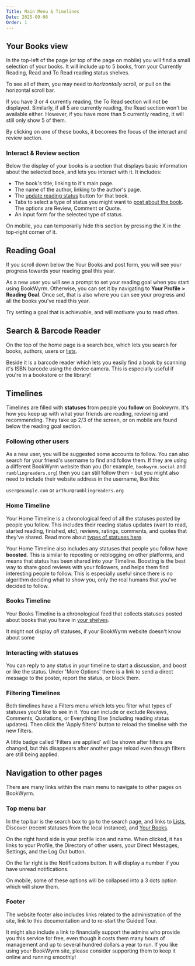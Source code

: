 ```yaml
---
Title: Main Menu & Timelines
Date: 2025-09-06
Order: 1
---
```


## Your Books view

In the top-left of the page (or top of the page on mobile) you will find a small selection of your books. 
It will include up to 5 books, from your Currently Reading, Read and To Read reading status shelves.
 
To see all of them, you may need to *horizontally* scroll, or pull on the horizontal scroll bar.

If you have 3 or 4 currently reading, the To Read section will not be displayed.
Similarly, if all 5 are currently reading, the Read section won't be available either.
However, if you have more than 5 currently reading, it will still only show 5 of them.

By clicking on one of these books, it becomes the focus of the interact and review section. 

### Interact & Review section

Below the display of your books is a section that displays basic information about the selected book, and lets you interact with it.
It includes:

- The book's title, linking to it's main page.
- The name of the author, linking to the author's page.
- The [update reading status](/shelves.html#updating-reading-status) button for that book.
- Tabs to select a type of status you might want to [post about the book](/posting-statuses.html).
The options are Review, Comment or Quote.
- An input form for the selected type of status.

On mobile, you can temporarily hide this section by pressing the X in the top-right corner of it.

## Reading Goal

If you scroll down below the Your Books and post form, you will see your progress towards your reading goal this year.

As a new user you will see a prompt to set your reading goal when you start using BookWyrm. 
Otherwise, you can set it by navigating to **Your Profile > Reading Goal**.
Once set, that is also where you can see your progress and all the books you've read this year.

Try setting a goal that is achievable, and will motivate you to read often.


## Search & Barcode Reader

On the top of the home page is a search box, which lets you search for books, authors, users or [lists](/lists.html).

Beside it is a barcode reader which lets you easily find a book by scanning it's ISBN barcode using the device camera.
This is especially useful if you're in a bookstore or the library!

## Timelines

Timelines are filled with **statuses** from people you **follow** on Bookwyrm.
It's how you keep up with what your friends are reading, reviewing and recommending. 
They take up 2/3 of the screen, or on mobile are found below the reading goal section.

### Following other users

As a new user, you will be suggested some accounts to follow.
You can also search for your friend's username to find and follow them.
If they are using a different BookWyrm website than you (for example, `bookwyrm.social` and `ramblingreaders.org`)
then you can still follow them - but you might also need to include their website address in the username, like this:

`user@example.com` or `arthur@ramblingreaders.org`

### Home Timeline

Your Home Timeline is a chronological feed of all the statuses posted by people you follow.
This includes their reading status updates (want to read, started reading, finished, etc), reviews, ratings, comments, and quotes that they've shared.
Read more about [types of statuses here](/posting-statuses.html).

Your Home Timeline also includes any statuses that people you follow have **boosted**.
This is similar to reposting or reblogging on other platforms, and means that status has been shared into your Timeline.
Boosting is the best way to share good reviews with your followers, and helps them find interesting people to follow.
This is especially useful since there is no algorithm deciding what to show you,
only the real humans that you've decided to follow.

### Books Timeline

Your Books Timeline is a chronological feed that collects statuses posted about books that you have in [your shelves](/shelves.html).

It might not display *all* statuses, if your BookWyrm website doesn't know about some

### Interacting with statuses

You can reply to any status in your timeline to start a discussion, and boost or like the status.
Under 'More Options' there is a link to send a direct message to the poster, report the status, or block them.

### Filtering Timelines

Both timelines have a Filters menu which lets you filter what types of statuses you'd like to see in it.
You can include or exclude Reviews, Comments, Quotations, or Everything Else (including reading status updates). 
Then click the 'Apply filters' button to reload the timeline with the new filters.

A little badge called 'Filters are applied' will be shown after filters are changed, 
but this disappears after another page reload even though filters are still being applied.

## Navigation to other pages

There are many links within the main menu to navigate to other pages on BookWyrm.

### Top menu bar

In the top bar is the search box to go to the search page, and links to [Lists](/lists.html), 
Discover (recent statuses from the local instance), and [Your Books](/shelves.html).

On the right hand side is your profile icon and name. 
When clicked, it has links to your Profile, the Directory of other users, your Direct Messages, Settings, and the Log Out button.

On the far right is the Notifications button. 
It will display a number if you have unread notifications.

On mobile, some of these options will be collapsed into a 3 dots option which will show them.

### Footer

The website footer also includes links related to the administration of the site, link to this documentation and to re-start the Guided Tour. 

It might also include a link to financially support the admins who provide you this service for free,
even though it costs them many hours of management and up to several hundred dollars a year to run.
If you like using your BookWyrm site, please consider supporting them to keep it online and running smoothly!

